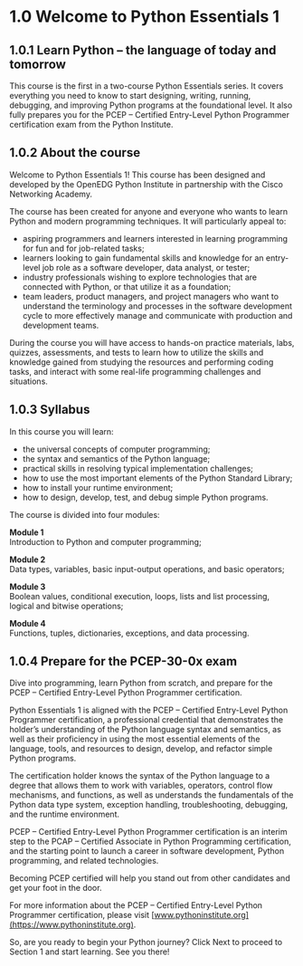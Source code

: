 # 1.0 Welcome to Python Essentials 1

## 1.0.1 Learn Python – the language of today and tomorrow
This course is the first in a two-course Python Essentials series. It covers everything you need to know to start designing, writing, running, debugging, and improving Python programs at the foundational level. It also fully prepares you for the PCEP – Certified Entry-Level Python Programmer certification exam from the Python Institute.

## 1.0.2 About the course
Welcome to Python Essentials 1! This course has been designed and developed by the OpenEDG Python Institute in partnership with the Cisco Networking Academy.

The course has been created for anyone and everyone who wants to learn Python and modern programming techniques. It will particularly appeal to:

- aspiring programmers and learners interested in learning programming for fun and for job-related tasks;
- learners looking to gain fundamental skills and knowledge for an entry-level job role as a software developer, data analyst, or tester;
- industry professionals wishing to explore technologies that are connected with Python, or that utilize it as a foundation;
- team leaders, product managers, and project managers who want to understand the terminology and processes in the software development cycle to more effectively manage and communicate with production and development teams.

During the course you will have access to hands-on practice materials, labs, quizzes, assessments, and tests to learn how to utilize the skills and knowledge gained from studying the resources and performing coding tasks, and interact with some real-life programming challenges and situations.

## 1.0.3 Syllabus
In this course you will learn:

- the universal concepts of computer programming;
- the syntax and semantics of the Python language;
- practical skills in resolving typical implementation challenges;
- how to use the most important elements of the Python Standard Library;
- how to install your runtime environment;
- how to design, develop, test, and debug simple Python programs.

The course is divided into four modules:

**Module 1**  
Introduction to Python and computer programming;

**Module 2**  
Data types, variables, basic input-output operations, and basic operators;

**Module 3**  
Boolean values, conditional execution, loops, lists and list processing, logical and bitwise operations;

**Module 4**  
Functions, tuples, dictionaries, exceptions, and data processing.

## 1.0.4 Prepare for the PCEP-30-0x exam
Dive into programming, learn Python from scratch, and prepare for the PCEP – Certified Entry-Level Python Programmer certification.

Python Essentials 1 is aligned with the PCEP – Certified Entry-Level Python Programmer certification, a professional credential that demonstrates the holder’s understanding of the Python language syntax and semantics, as well as their proficiency in using the most essential elements of the language, tools, and resources to design, develop, and refactor simple Python programs.

The certification holder knows the syntax of the Python language to a degree that allows them to work with variables, operators, control flow mechanisms, and functions, as well as understands the fundamentals of the Python data type system, exception handling, troubleshooting, debugging, and the runtime environment.

PCEP – Certified Entry-Level Python Programmer certification is an interim step to the PCAP – Certified Associate in Python Programming certification, and the starting point to launch a career in software development, Python programming, and related technologies.

Becoming PCEP certified will help you stand out from other candidates and get your foot in the door.

For more information about the PCEP – Certified Entry-Level Python Programmer certification, please visit [www.pythoninstitute.org](https://www.pythoninstitute.org).

So, are you ready to begin your Python journey? Click Next to proceed to Section 1 and start learning. See you there!
